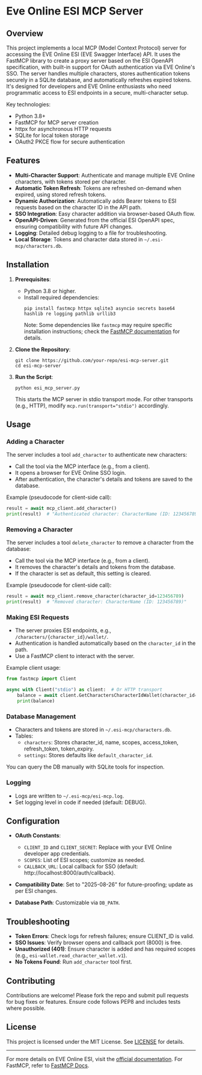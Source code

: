 # Eve Online ESI MCP Server

## Overview

This project implements a local MCP (Model Context Protocol) server for accessing the EVE Online ESI (EVE Swagger Interface) API. It uses the FastMCP library to create a proxy server based on the ESI OpenAPI specification, with built-in support for OAuth authentication via EVE Online's SSO. The server handles multiple characters, stores authentication tokens securely in a SQLite database, and automatically refreshes expired tokens. It's designed for developers and EVE Online enthusiasts who need programmatic access to ESI endpoints in a secure, multi-character setup.

Key technologies:
- Python 3.8+
- FastMCP for MCP server creation
- httpx for asynchronous HTTP requests
- SQLite for local token storage
- OAuth2 PKCE flow for secure authentication

## Features

- **Multi-Character Support**: Authenticate and manage multiple EVE Online characters, with tokens stored per character.
- **Automatic Token Refresh**: Tokens are refreshed on-demand when expired, using stored refresh tokens.
- **Dynamic Authorization**: Automatically adds Bearer tokens to ESI requests based on the character ID in the API path.
- **SSO Integration**: Easy character addition via browser-based OAuth flow.
- **OpenAPI-Driven**: Generated from the official ESI OpenAPI spec, ensuring compatibility with future API changes.
- **Logging**: Detailed debug logging to a file for troubleshooting.
- **Local Storage**: Tokens and character data stored in `~/.esi-mcp/characters.db`.

## Installation

1. **Prerequisites**:
   - Python 3.8 or higher.
   - Install required dependencies:
     ```
     pip install fastmcp httpx sqlite3 asyncio secrets base64 hashlib re logging pathlib urllib3
     ```
     Note: Some dependencies like `fastmcp` may require specific installation instructions; check the [FastMCP documentation](https://fastmcp.cloud/docs) for details.

2. **Clone the Repository**:
   ```
   git clone https://github.com/your-repo/esi-mcp-server.git
   cd esi-mcp-server
   ```

3. **Run the Script**:
   ```
   python esi_mcp_server.py
   ```
   This starts the MCP server in stdio transport mode. For other transports (e.g., HTTP), modify `mcp.run(transport="stdio")` accordingly.

## Usage

### Adding a Character
The server includes a tool `add_character` to authenticate new characters:
- Call the tool via the MCP interface (e.g., from a client).
- It opens a browser for EVE Online SSO login.
- After authentication, the character's details and tokens are saved to the database.

Example (pseudocode for client-side call):
```python
result = await mcp_client.add_character()
print(result)  # "Authenticated character: CharacterName (ID: 123456789)"
```
### Removing a Character
The server includes a tool `delete_character` to remove a character from the database:
- Call the tool via the MCP interface (e.g., from a client).
- It removes the character's details and tokens from the database.
- If the character is set as default, this setting is cleared.

Example (pseudocode for client-side call):
```python
result = await mcp_client.remove_character(character_id=123456789)
print(result)  # "Removed character: CharacterName (ID: 123456789)"
```

### Making ESI Requests
- The server proxies ESI endpoints, e.g., `/characters/{character_id}/wallet/`.
- Authentication is handled automatically based on the `character_id` in the path.
- Use a FastMCP client to interact with the server.

Example client usage:
```python
from fastmcp import Client

async with Client("stdio") as client:  # Or HTTP transport
    balance = await client.GetCharactersCharacterIdWallet(character_id=123456789)
    print(balance)
```

### Database Management
- Characters and tokens are stored in `~/.esi-mcp/characters.db`.
- Tables:
  - `characters`: Stores character_id, name, scopes, access_token, refresh_token, token_expiry.
  - `settings`: Stores defaults like `default_character_id`.

You can query the DB manually with SQLite tools for inspection.

### Logging
- Logs are written to `~/.esi-mcp/esi-mcp.log`.
- Set logging level in code if needed (default: DEBUG).

## Configuration

- **OAuth Constants**:
  - `CLIENT_ID` and `CLIENT_SECRET`: Replace with your EVE Online developer app credentials.
  - `SCOPES`: List of ESI scopes; customize as needed.
  - `CALLBACK_URL`: Local callback for SSO (default: http://localhost:8000/auth/callback).

- **Compatibility Date**: Set to "2025-08-26" for future-proofing; update as per ESI changes.

- **Database Path**: Customizable via `DB_PATH`.

## Troubleshooting

- **Token Errors**: Check logs for refresh failures; ensure CLIENT_ID is valid.
- **SSO Issues**: Verify browser opens and callback port (8000) is free.
- **Unauthorized (401)**: Ensure character is added and has required scopes (e.g., `esi-wallet.read_character_wallet.v1`).
- **No Tokens Found**: Run `add_character` tool first.

## Contributing

Contributions are welcome! Please fork the repo and submit pull requests for bug fixes or features. Ensure code follows PEP8 and includes tests where possible.

## License

This project is licensed under the MIT License. See [LICENSE](LICENSE) for details.

---

For more details on EVE Online ESI, visit the [official documentation](https://developers.eveonline.com/api-explorer). For FastMCP, refer to [FastMCP Docs](https://fastmcp.cloud/docs).
